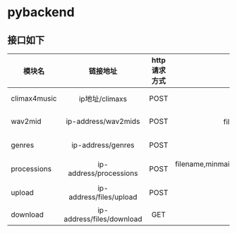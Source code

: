 # pybackend


## 接口如下

模块名|链接地址|http请求方式|参数名|结果
---|:--:|:--:|:--:|---:
climax4music|ip地址/climaxs|POST|filepath|(st,ed)_(str格式) 
wav2mid|ip-address/wav2mids|POST|filepath,savepath(可选)|mid文件or文件路径？
genres|ip-address/genres|POST|filepath|向量or风格名称？
processions|ip-address/processions|POST|filename,minmain,maxmain,control,mild,savepath(可选)|mid文件or路径？
upload|ip-address/files/upload|POST|file|状态码以及结果
download|ip-address/files/download|GET|name|文件